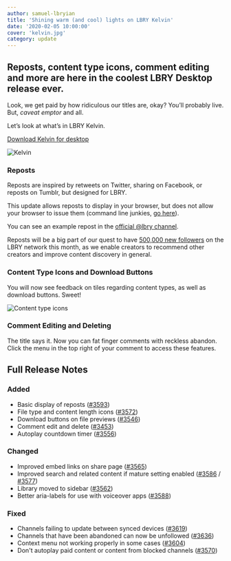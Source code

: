 ```yaml
---
author: samuel-lbryian
title: 'Shining warm (and cool) lights on LBRY Kelvin'
date: '2020-02-05 10:00:00'
cover: 'kelvin.jpg'
category: update
---
```


## Reposts, content type icons, comment editing and more are here in the coolest LBRY Desktop release ever.

Look, we get paid by how ridiculous our titles are, okay? You’ll probably live. But, *caveat emptor* and all.

Let’s look at what’s in LBRY Kelvin.

[Download Kelvin for desktop](https://lbry.com/get)

![Kelvin](https://spee.ch/5/lbry-kelvin.gif)

### Reposts

Reposts are inspired by retweets on Twitter, sharing on Facebook, or reposts on Tumblr, but designed for LBRY.

This update allows reposts to display in your browser, but does not allow your browser to issue them (command line junkies, [go here](https://lbry.tech/api/sdk#stream_repost)).

You can see an example repost in the [official @lbry channel](https://open.lbry.com/@lbry:3f).

Reposts will be a big part of our quest to have [500,000 new followers](https://open.lbry.com/@lbry:3f/downtofollowfebruary:b) on the LBRY network this month, as we enable creators to recommend other creators and improve content discovery in general.

### Content Type Icons and Download Buttons

You will now see feedback on tiles regarding content types, as well as download buttons. Sweet!

![Content type icons](https://spee.ch/@lbry:3f/mediatypeicons.png])

### Comment Editing and Deleting

The title says it. Now you can fat finger comments with reckless abandon. Click the menu in the top right of your comment to access these features.

## Full Release Notes

### Added

- Basic display of reposts ([#3593](https://github.com/lbryio/lbry-desktop/pull/3593))
- File type and content length icons ([#3572](https://github.com/lbryio/lbry-desktop/pull/3572))
- Download buttons on file previews ([#3546](https://github.com/lbryio/lbry-desktop/pull/3546))
- Comment edit and delete ([#3453](https://github.com/lbryio/lbry-desktop/pull/3453))
- Autoplay countdown timer ([#3556](https://github.com/lbryio/lbry-desktop/pull/3556))

### **Changed**

- Improved embed links on share page ([#3565](https://github.com/lbryio/lbry-desktop/pull/3565))
- Improved search and related content if mature setting enabled ([#3586](https://github.com/lbryio/lbry-desktop/pull/3586) / [#3577](https://github.com/lbryio/lbry-desktop/pull/3577))
- Library moved to sidebar ([#3562](https://github.com/lbryio/lbry-desktop/pull/3562))
- Better aria-labels for use with voiceover apps ([#3588](https://github.com/lbryio/lbry-desktop/pull/3588))

### **Fixed**

- Channels failing to update between synced devices ([#3619](https://github.com/lbryio/lbry-desktop/pull/3619))
- Channels that have been abandoned can now be unfollowed ([#3636](https://github.com/lbryio/lbry-desktop/pull/3636))
- Context menu not working properly in some cases ([#3604](https://github.com/lbryio/lbry-desktop/pull/3604))
- Don't autoplay paid content or content from blocked channels ([#3570](https://github.com/lbryio/lbry-desktop/pull/3570))
